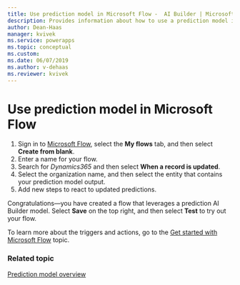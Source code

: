```yaml
---
title: Use prediction model in Microsoft Flow -  AI Builder | Microsoft Docs
description: Provides information about how to use a prediction model in Microsoft Flow.
author: Dean-Haas
manager: kvivek
ms.service: powerapps
ms.topic: conceptual
ms.custom: 
ms.date: 06/07/2019
ms.author: v-dehaas
ms.reviewer: kvivek
---
```


# Use prediction model in Microsoft Flow

1. Sign in to [Microsoft Flow](https://flow.microsoft.com/), select the **My flows** tab, and then select **Create from blank**.
1. Enter a name for your flow. 
1. Search for *Dynamics365* and then select **When a record is updated**.
1. Select the organization name, and then select the entity that contains your prediction model output.
1. Add new steps to react to updated predictions. 

Congratulations—you have created a flow that leverages a prediction AI Builder model. Select **Save** on the top right, and then select **Test** to try out your flow.

To learn more about the triggers and actions, go to the [Get started with Microsoft Flow](/flow/getting-started) topic.

### Related topic

[Prediction model overview](binary-classification-overview.md)
